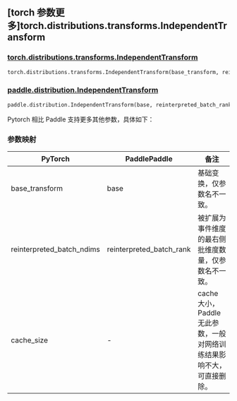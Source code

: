 ## [torch 参数更多]torch.distributions.transforms.IndependentTransform

### [torch.distributions.transforms.IndependentTransform](https://pytorch.org/docs/stable/distributions.html#torch.distributions.transforms.IndependentTransform)

```python
torch.distributions.transforms.IndependentTransform(base_transform, reinterpreted_batch_ndims, cache_size=0)
```

### [paddle.distribution.IndependentTransform](https://www.paddlepaddle.org.cn/documentation/docs/zh/api/paddle/distribution/IndependentTransform_cn.html)

```python
paddle.distribution.IndependentTransform(base, reinterpreted_batch_rank)
```

Pytorch 相比 Paddle 支持更多其他参数，具体如下：

### 参数映射

| PyTorch                   | PaddlePaddle             | 备注                                                 |
| ------------------------- | ------------------------ | ---------------------------------------------------- |
| base_transform            | base                     | 基础变换，仅参数名不一致。                           |
| reinterpreted_batch_ndims | reinterpreted_batch_rank | 被扩展为事件维度的最右侧批维度数量，仅参数名不一致。 |
| cache_size                | -                        | cache 大小，Paddle 无此参数，一般对网络训练结果影响不大，可直接删除。   |
